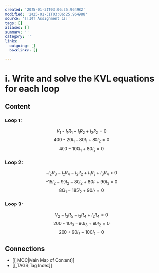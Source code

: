 ```yaml
---
created: '2025-01-31T03:06:25.964982'
modified: '2025-01-31T03:06:25.964988'
source: '[[IOT Assignment 1]]'
tags: []
aliases: []
summary: ''
category: ''
links:
  outgoing: []
  backlinks: []

---
```


# i. Write and solve the KVL equations for each loop

## Content

### Loop 1:
$$ V_1 - I_1R_1 - I_1R_2 + I_2R_2 = 0 $$
$$ 400 - 20I_1 - 80I_1 + 80I_2 = 0 $$
$$ 400 - 100I_1 + 80I_2 = 0 $$

### Loop 2:
$$ -I_2R_3 - I_2R_4 - I_2R_2 + I_1R_2 + I_3R_4 = 0 $$
$$ -15I_2 - 90I_2 - 80I_2 + 80I_1 + 90I_3 = 0 $$
$$ 80I_1 - 185I_2 + 90I_3 = 0  $$

### Loop 3:
$$ V_2 - I_3R_5 - I_3R_4 + I_2R_4 = 0 $$
$$ 200 - 10I_3 - 90I_3 + 90I_2 = 0 $$
$$ 200 + 90I_2 - 100I_3 = 0  $$


## Connections
- [[_MOC|Main Map of Content]]
- [[_TAGS|Tag Index]]
